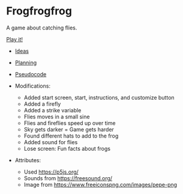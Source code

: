 # Frogfrogfrog

A game about catching flies.

[Play it!](https://pippinbarr.github.io/cart253-examples/topics/making/frogfrogfrog/index.html)

- [Ideas](./ideas.md)
- [Planning](./planning.md)
- [Pseudocode](./pseudocode.md)

- Modifications:
    - Added start screen, start, instructions, and customize button
    - Added a firefly
    - Added a strike variable
    - Flies moves in a small sine
    - Flies and fireflies speed up over time
    - Sky gets darker = Game gets harder
    - Found different hats to add to the frog
    - Added sound for flies
    - Lose screen: Fun facts about frogs

- Attributes:
    - Used https://p5js.org/
    - Sounds from https://freesound.org/
    - Image from https://www.freeiconspng.com/images/pepe-png